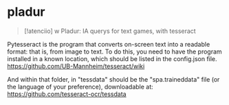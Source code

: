 # pladur

> [!atenciio]
> w
Pladur: IA querys for text games, with tesseract

Pytesseract is the program that converts on-screen text into a readable format: that is, from image to text.
To do this, you need to have the program installed in a known location, which should be listed in the config.json file.
https://github.com/UB-Mannheim/tesseract/wiki

And within that folder, in "tessdata" should be the "spa.traineddata" file (or the language of your preference), downloadable at:
https://github.com/tesseract-ocr/tessdata
